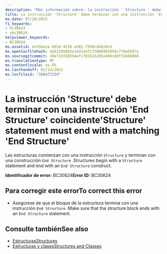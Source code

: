 ```yaml
---
description: "Más información sobre: la instrucción ' Structure ' debe terminar con la instrucción ' End Structure ' correspondiente"
title: La instrucción 'Structure' debe terminar con una instrucción 'End Structure' coincidente
ms.date: 07/20/2015
f1_keywords:
- bc30624
- vbc30624
helpviewer_keywords:
- BC30624
ms.assetid: ee35bace-6914-4139-a581-7599cd6828cb
ms.openlocfilehash: da03299d83e14d1a4f1720889b5958c779e0587e
ms.sourcegitcommit: 10e719780594efc781b15295e499c66f316068b8
ms.translationtype: MT
ms.contentlocale: es-ES
ms.lasthandoff: 02/14/2021
ms.locfileid: "100477259"
---
```

# <a name="structure-statement-must-end-with-a-matching-end-structure"></a><span data-ttu-id="1df68-103">La instrucción 'Structure' debe terminar con una instrucción 'End Structure' coincidente</span><span class="sxs-lookup"><span data-stu-id="1df68-103">'Structure' statement must end with a matching 'End Structure'</span></span>

<span data-ttu-id="1df68-104">Las estructuras comienzan con una instrucción `Structure` y terminan con una construcción `End Structure` .</span><span class="sxs-lookup"><span data-stu-id="1df68-104">Structures begin with a `Structure` statement and end with an `End Structure` construct.</span></span>  
  
 <span data-ttu-id="1df68-105">**Identificador de error:** BC30624</span><span class="sxs-lookup"><span data-stu-id="1df68-105">**Error ID:** BC30624</span></span>  
  
## <a name="to-correct-this-error"></a><span data-ttu-id="1df68-106">Para corregir este error</span><span class="sxs-lookup"><span data-stu-id="1df68-106">To correct this error</span></span>  
  
- <span data-ttu-id="1df68-107">Asegúrese de que el bloque de la estructura termina con una instrucción `End Structure` .</span><span class="sxs-lookup"><span data-stu-id="1df68-107">Make sure that the structure block ends with an `End Structure` statement.</span></span>  
  
## <a name="see-also"></a><span data-ttu-id="1df68-108">Consulte también</span><span class="sxs-lookup"><span data-stu-id="1df68-108">See also</span></span>

- [<span data-ttu-id="1df68-109">Estructuras</span><span class="sxs-lookup"><span data-stu-id="1df68-109">Structures</span></span>](../programming-guide/language-features/data-types/structures.md)
- [<span data-ttu-id="1df68-110">Estructuras y clases</span><span class="sxs-lookup"><span data-stu-id="1df68-110">Structures and Classes</span></span>](../programming-guide/language-features/data-types/structures-and-classes.md)
